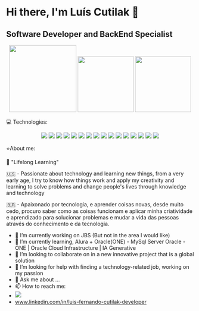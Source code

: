 <h1>
 Hi there, I'm Luís Cutilak 👋 
</h1>
<h2>Software Developer and BackEnd Specialist</h2>
<p align="center">
  <img src="https://github.com/user-attachments/assets/0896f852-b1ae-4cec-8ff7-00c4f3d398ff" width="180">
  <img src="https://github.com/user-attachments/assets/e50ede46-7fd5-463d-826f-0639ef30d4aa" width="150">
  <img src="https://github.com/user-attachments/assets/246cf414-d043-4aed-bc4a-ce7c03f2ab21" width="150">
</p>

💻 Technologies:
<p align="center">
  <img src="https://img.shields.io/badge/VSCode-0078D4?style=for-the-badge&logo=visual%20studio%20code&logoColor=white">
  <img src="https://img.shields.io/badge/IntelliJ_IDEA-000000.svg?style=for-the-badge&logo=intellij-idea&logoColor=white">
  <img src="https://img.shields.io/badge/Java-ED8B00?style=for-the-badge&logo=openjdk&logoColor=white">
  <img src="https://img.shields.io/badge/JavaScript-F7DF1E?style=for-the-badge&logo=javascript&logoColor=black">
  <img src="https://img.shields.io/badge/TypeScript-007ACC?style=for-the-badge&logo=typescript&logoColor=white">
  <img src="https://img.shields.io/badge/HTML-239120?style=for-the-badge&logo=html5&logoColor=white">
  <img src="https://img.shields.io/badge/CSS-239120?&style=for-the-badge&logo=css3&logoColor=white">
  <img src="https://img.shields.io/badge/Angular-DD0031?style=for-the-badge&logo=angular&logoColor=white">
  <img src="https://img.shields.io/badge/jQuery-0769AD?style=for-the-badge&logo=jquery&logoColor=white">
  <img src="https://img.shields.io/badge/Sass-CC6699?style=for-the-badge&logo=sass&logoColor=white">
  <img src="https://img.shields.io/badge/Amazon_AWS-FF9900?style=for-the-badge&logo=amazonaws&logoColor=white">
  <img src="https://img.shields.io/badge/Hibernate-59666C?style=for-the-badge&logo=Hibernate&logoColor=white">
  <img src="https://img.shields.io/badge/MySQL-00000F?style=for-the-badge&logo=mysql&logoColor=white">
  <img src="https://img.shields.io/badge/Spring_Security-6DB33F?style=for-the-badge&logo=Spring-Security&logoColor=white">
  <img src="https://img.shields.io/badge/Spring-6DB33F.svg?style=for-the-badge&logo=Spring&logoColor=white">
  <img src="https://img.shields.io/badge/Spring%20Boot-6DB33F.svg?style=for-the-badge&logo=Spring-Boot&logoColor=white">
  
</p>

⭐About me:

🙏 "Lifelong Learning" 

🇺🇸 - Passionate about technology and learning new things, from a very early age, I try to know how things work and apply my creativity and learning to solve problems and change people's lives through knowledge and technology

🇧🇷 - Apaixonado por tecnologia,  e aprender coisas novas, desde muito cedo, procuro saber como as coisas funcionam e aplicar minha criatividade e aprendizado para solucionar problemas e mudar a vida das pessoas através do conhecimento e da tecnologia.


- 🔭 I’m currently working on JBS (But not in the area I would like)
- 🌱 I’m currently learning, Alura + Oracle(ONE) - MySql Server Oracle - ONE | Oracle Cloud Infrastructure | IA Generative 
- 👯 I’m looking to collaborate on in a new innovative project that is a global solution
- 🤔 I’m looking for help with finding a technology-related job, working on my passion
- 💬 Ask me about ...
- 📫 How to reach me:
- <img src="https://img.shields.io/badge/Gmail-EA4335.svg?style=for-the-badge&logo=Gmail&logoColor=white">
- www.linkedin.com/in/luis-fernando-cutilak-developer

